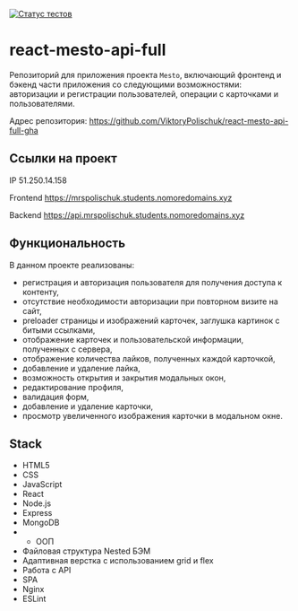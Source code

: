 [![Статус тестов](../../actions/workflows/tests.yml/badge.svg)](../../actions/workflows/tests.yml)

# react-mesto-api-full

Репозиторий для приложения проекта `Mesto`, включающий фронтенд и бэкенд части приложения со следующими возможностями: авторизации и регистрации пользователей, операции с карточками и пользователями. 
  

Адрес репозитория: https://github.com/ViktoryPolischuk/react-mesto-api-full-gha

## Ссылки на проект

IP 51.250.14.158

Frontend https://mrspolischuk.students.nomoredomains.xyz

Backend https://api.mrspolischuk.students.nomoredomains.xyz

## Функциональность
В данном проекте реализованы:
* регистрация и авторизация пользователя для получения доступа к контенту,
* отсутствие необходимости авторизации при повторном визите на сайт,
* preloader страницы и изображений карточек, заглушка картинок с битыми ссылками,
* отображение карточек и пользовательской информации, полученных с сервера,
* отображение количества лайков, полученных каждой карточкой,
* добавление и удаление лайка,
* возможность открытия и закрытия модальных окон,
* редактирование профиля,
* валидация форм,
* добавление и удаление карточки,
* просмотр увеличенного изображения карточки в модальном окне.

  
## Stack
* HTML5
* CSS
* JavaScript
* React
* Node.js
* Express
* MongoDB
* * ООП
* Файловая структура Nested БЭМ
* Адаптивная верстка с использованием grid и flex
* Работа с API
* SPA
* Nginx
* ESLint

